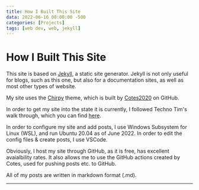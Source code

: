 ```yaml
---
title: How I Built This Site
data: 2022-06-16 00:00:00 -500
categories: [Projects]
tags: [web dev, web, jekyll]
---
```


# How I Built This Site

This site is based on [Jekyll](https://jekyllrb.com/), a static site generator. Jekyll is not only useful for blogs, such as this one, but also for a documentation sites, as well as most other types of website. 

My site uses the [Chirpy](yll-theme-chirpy#quick-start) theme, which is built by [Cotes2020](https://github.com/cotes2020) on GitHub.

In order to get my site into the state it is currently, I followed Techno Tim's walk through, which you can find [here](https://www.youtube.com/watch?v=F8iOU1ci19Q).

In order to configure my site and add posts, I use Windows Subsystem for Linux (WSL), and run Ubuntu 20.04 as of June 2022. In order to edit the config files & create posts, I use VSCode. 

Obviously, I host my site through GitHub, as it is free, has excellent avaialbility rates. It also allows me to use the GitHub actions created by Cotes, used for pushing posts etc. to GitHub. 

All of my posts are written in markdown format (.md). 

---